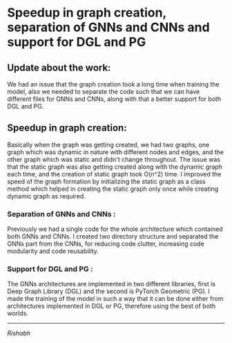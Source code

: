 # Speedup in graph creation, separation of GNNs and CNNs and support for DGL and PG

## Update about the work:
We had an issue that the graph creation took a long time when training the model, also we needed to separate the code such that we can have different files for GNNs and CNNs, along with that a better support for both DGL and PG.

## Speedup in graph creation:

Basically when the graph was getting created, we had two graphs, one graph which was dynamic in nature with different nodes and edges, and the other graph which was static and didn't change throughout. The issue was that the static graph was also getting created along with the dynamic graph each time, and the creation of static graph took O(n^2) time. I improved the speed of the graph formation by initializing the static graph as a class method which helped in creating the static graph only once while creating dynamic graph as required.

### Separation of GNNs and CNNs :
Previously we had a single code for the whole architecture which contained both GNNs and CNNs. I created two directory structure and separated the GNNs part from the CNNs, for reducing code clutter, increasing code modularity and code reusability.

### Support for DGL and PG :
The GNNs architectures are implemented in two different libraries, first is Deep Graph Library (DGL) and the second is PyTorch Geometric (PG). I made the training of the model in such a way that it can be done either from architectures implemented in DGL or PG, therefore using the best of both worlds.

* * *

*Rishabh*

